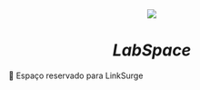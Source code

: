 <div align="center" > <img src="https://img.icons8.com/external-flat-land-kalash/64/000000/external-earth-education-and-science-flat-land-kalash-2.png"/>
 <h1 align="center"><i><b>LabSpace</b></i></h1></div>
 
:link: Espaço reservado para LinkSurge
